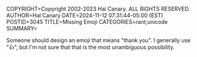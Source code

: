 COPYRIGHT=Copyright 2002-2023 Hal Canary. ALL RIGHTS RESERVED.
AUTHOR=Hal Canary
DATE=2024-11-12 07:31:44-05:00 (EST)
POSTID=3045
TITLE=Missing Emoji
CATEGORIES=rant;unicode
SUMMARY=

Someone should design an emoji that means "thank you".  I generally use "👍︎", but I'm not sure that that is the most unambiguous possibility.
